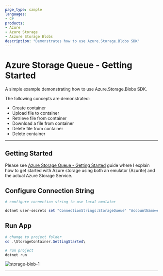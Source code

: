 ```yaml
---
page_type: sample
languages:
- C#
products:
- Azure
- Azure Storage
- Aszure Storage Blobs
description: "Demonstrates how to use Azure.Storage.Blobs SDK"
---
```


# Azure Storage Queue - Getting Started

A simple example demonstrating how to use Azure.Storage.Blobs SDK.

The following concepts are demonstrated:

- Create container
- Upload file to container
- Retrieve file from container
- Download a file from container
- Delete file from container
- Delete container

---

## Getting Started

Please see [Azure Storage Queue - Getting Started] guide where I explain how to get started with Azure storage using both an emulator (Azurite) and the actual Azure Storage Service.

## Configure Connection String

```powershell
# configure connection string to use local emulator

dotnet user-secrets set "ConnectionStrings:StorageQueue" "AccountName=devstoreaccount1;AccountKey=Eby8vdM02xNOcqFlqUwJPLlmEtlCDXJ1OUzFT50uSRZ6IFsuFq2UVErCz4I6tq/K1SZFPTOtr/KBHBeksoGMGw==;DefaultEndpointsProtocol=http;BlobEndpoint=http://127.0.0.1:10000/devstoreaccount1;QueueEndpoint=http://127.0.0.1:10001/devstoreaccount1;TableEndpoint=http://127.0.0.1:10002/devstoreaccount1;"
```

## Run App

```powershell
# change to project folder
cd .\StorageContainer.GettingStarted\

# run project
dotnet run
```

![storage-blob-1](https://user-images.githubusercontent.com/33935506/142062351-37d21cfb-c355-4ba4-a3b9-cc83a5db24af.png)

---

[Azure Storage Queue - Getting Started]: https://github.com/drminnaar/azure-dotnet-examples/blob/main/storage/README.md
